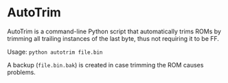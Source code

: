# AutoTrim
AutoTrim is a command-line Python script that automatically trims ROMs by trimming all trailing instances of the last byte, thus not requiring it to be FF.

Usage: `python autotrim file.bin`

A backup (`file.bin.bak`) is created in case trimming the ROM causes problems.
